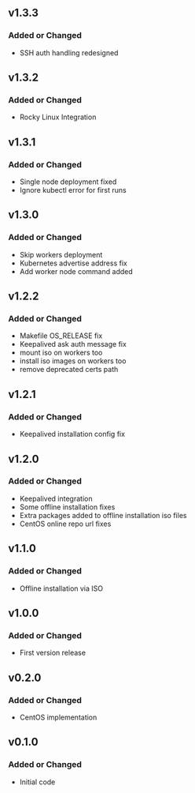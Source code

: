 ## v1.3.3

### Added or Changed
- SSH auth handling redesigned

## v1.3.2

### Added or Changed
- Rocky Linux Integration

## v1.3.1

### Added or Changed
- Single node deployment fixed
- Ignore kubectl error for first runs

## v1.3.0

### Added or Changed
- Skip workers deployment
- Kubernetes advertise address fix
- Add worker node command added

## v1.2.2

### Added or Changed
- Makefile OS_RELEASE fix
- Keepalived ask auth message fix
- mount iso on workers too
- install iso images on workers too
- remove deprecated certs path

## v1.2.1

### Added or Changed
- Keepalived installation config fix

## v1.2.0

### Added or Changed
- Keepalived integration
- Some offline installation fixes
- Extra packages added to offline installation iso files
- CentOS online repo url fixes

## v1.1.0

### Added or Changed
- Offline installation via ISO

## v1.0.0

### Added or Changed
- First version release

## v0.2.0

### Added or Changed
- CentOS implementation

## v0.1.0

### Added or Changed
- Initial code
